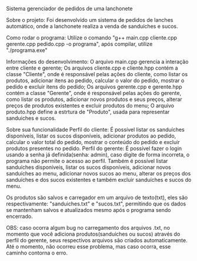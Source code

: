 Sistema gerenciador de pedidos de uma lanchonete

Sobre o projeto: Foi desenvolvido um sistema de pedidos de lanches automático, onde a lanchonete realiza a venda de sanduíches e sucos. 

Como rodar o programa:
Utilize o comando "g++ main.cpp cliente.cpp gerente.cpp pedido.cpp -o programa", após compilar, utilize "./programa.exe"

Informações do desenvolvimento: O arquivo main.cpp gerencia a interação entre cliente e gerente;
Os arquivos cliente.cpp e cliente.hpp contém a classe "Cliente", onde é responsável pelas ações do cliente,  como listar os produtos, adicionar itens ao pedido, calcular o valor do pedido, mostrar o pedido e excluir itens do pedido;
Os arquivos gerente.cpp e gerente.hpp contém a classe "Gerente", onde é responsável pelas ações do gerente, como listar os produtos, adicionar novos produtos e seus preços, alterar preços de produtos existentes e excluir produtos do menu;
O arquivo produto.hpp define a estrtura de "Produto", usada para representar sanduiches e sucos. 

Sobre sua funcionalidade
Perfil do cliente: É possível listar os sanduíches disponíveis, listar os sucos disponíveis, adicionar produtos ao pedido, calcular o valor total do pedido, mostrar o conteúdo do pedido e excluir produtos presentes no pedido. 
Perfil do gerente: É possível fazer o login usando a senha já definida(senha: admin), caso digite de forma incorreta, o programa não permite o acesso ao perfil. Também é possível listar sanduíches disponíveis, listar os sucos disponíveis, adicionar novos sanduíches ao menu, adicionar novos sucos ao menu, alterar os preços dos sanduíches e dos sucos existentes e também excluir sanduíches e sucos do menu. 

Os produtos são salvos e carregador em um arquivo de texto(txt), eles são respectivamente: "sanduiches.txt" e "sucos.txt", permitindo que os dados se mantenham salvos e atualizados mesmo após o programa sendo encerrado. 

OBS: caso ocorra algum bug no carregamento dos arquivos .txt, no momento que você adiciona produtos(sanduíches ou sucos) através do perfil do gerente, seus respectivos arquivos são criados automaticamente. Até o momento, não ocorreu esse problema, mas caso ocorra, esse caminho contorna o erro. 

